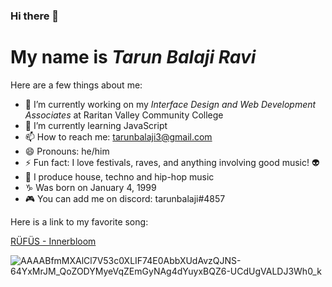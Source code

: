 ### Hi there 👋
# My name is *Tarun Balaji Ravi*

Here are a few things about me:

- 🔭 I’m currently working on my *Interface Design and Web Development Associates* at Raritan Valley Community College 
- 🌱 I’m currently learning JavaScript
- 📫 How to reach me: tarunbalaji3@gmail.com
- 😄 Pronouns: he/him
- ⚡ Fun fact: I love festivals, raves, and anything involving good music! :alien:
- 🕺 I produce house, techno and hip-hop music 
- ♑ Was born on January 4, 1999
- 🎮 You can add me on discord: tarunbalaji#4857

Here is a link to my favorite song:

[RÜFÜS - Innerbloom](https://www.youtube.com/watch?v=Tx9zMFodNtA)


![AAAABfmMXAlCl7V53c0XLIF74E0AbbXUdAvzQJNS-64YxMrJM_QoZODYMyeVqZEmGyNAg4dYuyxBQZ6-UCdUgVALDJ3Wh0_k](https://user-images.githubusercontent.com/89943662/131752859-95e936d5-d499-4fd6-a912-061e57aa5d2a.jpg)

